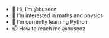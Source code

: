 - 👋 Hi, I’m @buseoz
- 👀 I’m interested in maths and physics
- 🌱 I’m currently learning Python
- 📫 How to reach me @buseoz

<!---
buseoz/buseoz is a ✨ special ✨ repository because its `README.md` (this file) appears on your GitHub profile.
You can click the Preview link to take a look at your changes.
--->
